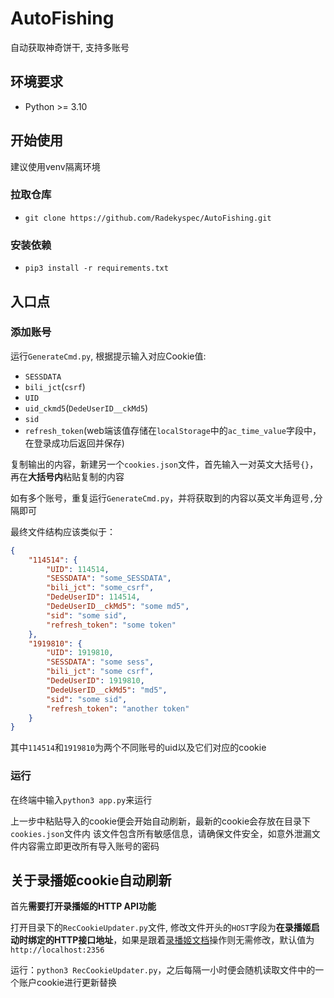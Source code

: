 # AutoFishing

自动获取神奇饼干, 支持多账号

## 环境要求
* Python >= 3.10

## 开始使用
建议使用venv隔离环境

### 拉取仓库
* `git clone https://github.com/Radekyspec/AutoFishing.git`

### 安装依赖
* `pip3 install -r requirements.txt`

## 入口点

### 添加账号
运行`GenerateCmd.py`, 根据提示输入对应Cookie值: 
* `SESSDATA`
* `bili_jct`(`csrf`)
* `UID`
* `uid_ckmd5`(`DedeUserID__ckMd5`)
* `sid`
* `refresh_token`(web端该值存储在`localStorage`中的`ac_time_value`字段中，在登录成功后返回并保存)

复制输出的内容，新建另一个`cookies.json`文件，首先输入一对英文大括号`{}`，再在**大括号内**粘贴复制的内容

如有多个账号，重复运行`GenerateCmd.py`，并将获取到的内容以英文半角逗号`,`分隔即可

最终文件结构应该类似于：
```json
{
    "114514": {
        "UID": 114514,
        "SESSDATA": "some_SESSDATA",
        "bili_jct": "some_csrf",
        "DedeUserID": 114514,
        "DedeUserID__ckMd5": "some md5",
        "sid": "some sid",
        "refresh_token": "some token"
    },
    "1919810": {
        "UID": 1919810,
        "SESSDATA": "some sess",
        "bili_jct": "some csrf",
        "DedeUserID": 1919810,
        "DedeUserID__ckMd5": "md5",
        "sid": "some sid",
        "refresh_token": "another token"
    }
}
```

其中`114514`和`1919810`为两个不同账号的uid以及它们对应的cookie

### 运行
在终端中输入`python3 app.py`来运行

上一步中粘贴导入的cookie便会开始自动刷新，最新的cookie会存放在目录下`cookies.json`文件内
该文件包含所有敏感信息，请确保文件安全，如意外泄漏文件内容需立即更改所有导入账号的密码

## 关于录播姬cookie自动刷新

首先**需要打开录播姬的HTTP API功能**

打开目录下的`RecCookieUpdater.py`文件, 修改文件开头的`HOST`字段为**在录播姬启动时绑定的HTTP接口地址**，如果是跟着[录播姬文档](https://rec.danmuji.org/reference/arguments/)操作则无需修改，默认值为`http://localhost:2356`

运行：`python3 RecCookieUpdater.py`，之后每隔一小时便会随机读取文件中的一个账户cookie进行更新替换
